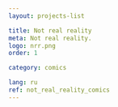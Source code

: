 ```yaml
---
layout: projects-list

title: Not real reality
meta: Not real reality.
logo: nrr.png
order: 1

category: comics

lang: ru
ref: not_real_reality_comics
---
```

